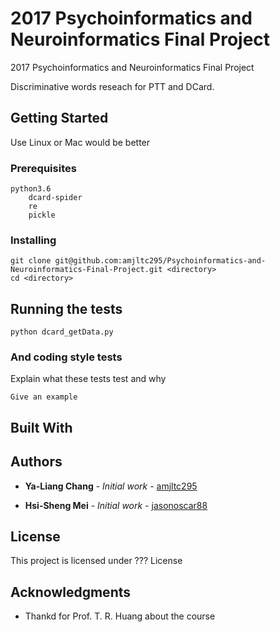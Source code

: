 # 2017 Psychoinformatics and Neuroinformatics Final Project

2017 Psychoinformatics and Neuroinformatics Final Project

Discriminative words reseach for PTT and DCard.


## Getting Started

Use Linux or Mac would be better

### Prerequisites

```
python3.6
    dcard-spider
    re
    pickle
```


### Installing

```
git clone git@github.com:amjltc295/Psychoinformatics-and-Neuroinformatics-Final-Project.git <directory>
cd <directory>
```

## Running the tests

```
python dcard_getData.py
```

### And coding style tests

Explain what these tests test and why

```
Give an example
```

## Built With


## Authors

* **Ya-Liang Chang** - *Initial work* - [amjltc295](https://github.com/amjltc295)

* **Hsi-Sheng Mei** - *Initial work* - [jasonoscar88](https://github.com/jasonoscar88)

## License

This project is licensed under ??? License

## Acknowledgments

* Thankd for Prof. T. R. Huang about the course
